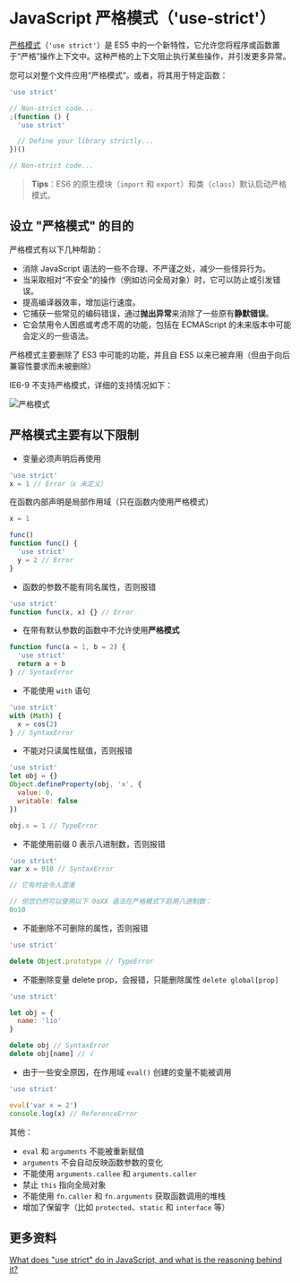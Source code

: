 # JavaScript 严格模式（'use-strict'）

[严格模式](https://developer.mozilla.org/zh-CN/docs/Web/JavaScript/Reference/Strict_mode)（`'use strict'`）是 ES5 中的一个新特性，它允许您将程序或函数置于“严格”操作上下文中。这种严格的上下文阻止执行某些操作，并引发更多异常。

您可以对整个文件应用“严格模式”。或者，将其用于特定函数：

```js
'use strict'

// Non-strict code...
;(function () {
  'use strict'

  // Define your library strictly...
})()

// Non-strict code...
```

> **Tips**：ES6 的原生模块（`import` 和 `export`）和类（`class`）默认启动严格模式。

## 设立 "严格模式" 的目的

严格模式有以下几种帮助：

- 消除 JavaScript 语法的一些不合理、不严谨之处，减少一些怪异行为。
- 当采取相对“不安全”的操作（例如访问全局对象）时，它可以防止或引发错误。
- 提高编译器效率，增加运行速度。
- 它捕获一些常见的编码错误，通过**抛出异常**来消除了一些原有**静默错误**。
- 它会禁用令人困惑或考虑不周的功能，包括在 ECMAScript 的未来版本中可能会定义的一些语法。

严格模式主要删除了 ES3 中可能的功能，并且自 ES5 以来已被弃用（但由于向后兼容性要求而未被删除）

IE6-9 不支持严格模式，详细的支持情况如下：

![严格模式](https://upload-images.jianshu.io/upload_images/18281896-182e8f905fe2a70c.png?imageMogr2/auto-orient/strip%7CimageView2/2/w/1240)

## 严格模式主要有以下限制

- 变量必须声明后再使用

```js
'use strict'
x = 1 // Error（x 未定义）
```

在函数内部声明是局部作用域（只在函数内使用严格模式）

```js
x = 1

func()
function func() {
  'use strict'
  y = 2 // Error
}
```

- 函数的参数不能有同名属性，否则报错

```js
'use strict'
function func(x, x) {} // Error
```

- 在带有默认参数的函数中不允许使用**严格模式**

```js
function func(a = 1, b = 2) {
  'use strict'
  return a + b
} // SyntaxError
```

- 不能使用 `with` 语句

```js
'use strict'
with (Math) {
  x = cos(2)
} // SyntaxError
```

- 不能对只读属性赋值，否则报错

```js
'use strict'
let obj = {}
Object.defineProperty(obj, 'x', {
  value: 0,
  writable: false
})

obj.x = 1 // TypeError
```

- 不能使用前缀 0 表示八进制数，否则报错

```js
'use strict'
var x = 010 // SyntaxError

// 它有时会令人混淆

// 但您仍然可以使用以下 0oXX 语法在严格模式下启用八进制数：
0o10
```

- 不能删除不可删除的属性，否则报错

```js
'use strict'

delete Object.prototype // TypeError
```

- 不能删除变量 delete prop，会报错，只能删除属性 `delete global[prop]`

```js
'use strict'

let obj = {
  name: 'lio'
}

delete obj // SyntaxError
delete obj[name] // √
```

- 由于一些安全原因，在作用域 `eval()` 创建的变量不能被调用

```js
'use strict'

eval('var x = 2')
console.log(x) // ReferenceError
```

其他：

- `eval` 和 `arguments` 不能被重新赋值
- `arguments` 不会自动反映函数参数的变化
- 不能使用 `arguments.callee` 和 `arguments.caller`
- 禁止 `this` 指向全局对象
- 不能使用 `fn.caller` 和 `fn.arguments` 获取函数调用的堆栈
- 增加了保留字（比如 `protected`、`static` 和 `interface` 等）

## 更多资料

[What does "use strict" do in JavaScript, and what is the reasoning behind it?](https://stackoverflow.com/questions/1335851/what-does-use-strict-do-in-javascript-and-what-is-the-reasoning-behind-it)
